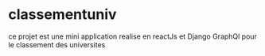 # classementuniv
ce projet est une mini application realise en reactJs et Django GraphQl pour le classement des universites
